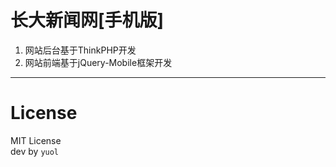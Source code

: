 # 长大新闻网[手机版] #

1. 网站后台基于ThinkPHP开发
2. 网站前端基于jQuery-Mobile框架开发


----------
# License #

MIT License<br/>
dev by `yuol`